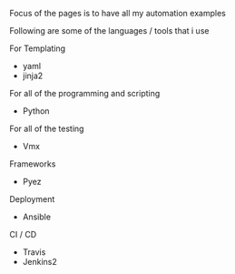 Focus of the pages is to have all my automation examples

Following are some of the languages / tools that i use 


For Templating 

- yaml 
- jinja2

For all of the programming and scripting 

- Python 

For all of the testing 

- Vmx 

Frameworks 

- Pyez 

Deployment 

- Ansible 


CI / CD 

- Travis 
- Jenkins2

<script src="https://asciinema.org/a/14.js" id="asciicast-14" async data-autoplay="true" data-size="big"></script>

